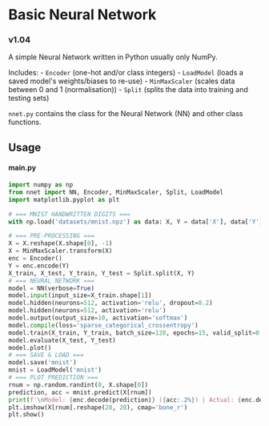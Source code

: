 # Basic Neural Network

### v1.04

A simple Neural Network written in Python usually only NumPy.

Includes:
    - `Encoder` (one-hot and/or class integers)
    - `LoadModel` (loads a saved model's weights/biases to re-use)
    - `MinMaxScaler` (scales data between 0 and 1 (normalisation))
    - `Split` (splits the data into training and testing sets)

`nnet.py` contains the class for the Neural Network (NN) and other class functions.

## Usage

#### main.py
```python
import numpy as np
from nnet import NN, Encoder, MinMaxScaler, Split, LoadModel
import matplotlib.pyplot as plt

# === MNIST HANDWRITTEN DIGITS ===
with np.load('datasets/mnist.npz') as data: X, Y = data['X'], data['Y']

# === PRE-PROCESSING ===
X = X.reshape(X.shape[0], -1)
X = MinMaxScaler.transform(X)
enc = Encoder()
Y = enc.encode(Y)
X_train, X_test, Y_train, Y_test = Split.split(X, Y)
# === NEURAL NETWORK ===
model = NN(verbose=True)
model.input(input_size=X_train.shape[1])
model.hidden(neurons=512, activation='relu', dropout=0.2)
model.hidden(neurons=512, activation='relu')
model.output(output_size=10, activation='softmax')
model.compile(loss='sparse_categorical_crossentropy')
model.train(X_train, Y_train, batch_size=128, epochs=15, valid_split=0.2)
model.evaluate(X_test, Y_test)
model.plot()
# === SAVE & LOAD ===
model.save('mnist')
mnist = LoadModel('mnist')
# === PLOT PREDICTION ===
rnum = np.random.randint(0, X.shape[0])
prediction, acc = mnist.predict(X[rnum])
print(f'\nModel: {enc.decode(prediction)} ({acc:.2%}) | Actual: {enc.decode(Y[rnum])}')
plt.imshow(X[rnum].reshape(28, 28), cmap='bone_r')
plt.show()
